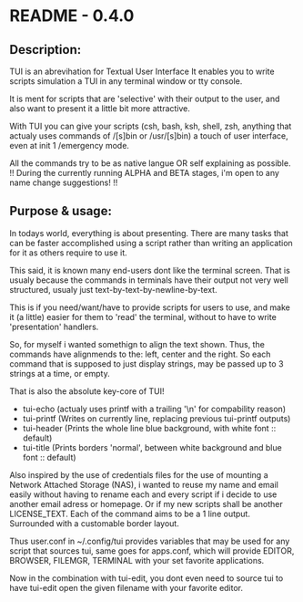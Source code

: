README - 0.4.0
==============

Description:
------------
TUI is an abrevihation for Textual User Interface
It enables you to write scripts simulation a TUI
in any terminal window or tty console.

It is ment for scripts that are 'selective' with their
output to the user, and also want to present it
a little bit more attractive.

With TUI you can give your scripts (csh, bash, ksh,
shell, zsh, anything that actualy uses commands of /[s]bin or /usr/[s]bin)
a touch of user interface, even at init 1 /emergency mode.

All the commands try to be as native langue OR self explaining as possible.
!!
   During the currently running ALPHA and BETA stages,
   i'm open to any name change suggestions!
!!

Purpose & usage:
------------
In todays world, everything is about presenting.
There are many tasks that can be faster accomplished
using a script rather than writing an application for
it as others require to use it.

This said, it is known many end-users dont like the terminal screen.
That is usualy because the commands in terminals have their
output not very well structured, usualy just text-by-text-by-newline-by-text.

This is if you need/want/have to provide scripts for users to use,
and make it (a little) easier for them to 'read' the terminal,
without to have to write 'presentation' handlers.

So, for myself i wanted somethign to align the text shown.
Thus, the commands have alignmends to the: left, center and the right.
So each command that is supposed to just display strings,
may be passed up to 3 strings at a time, or empty.

That is also the absolute key-core of TUI!
* tui-echo (actualy uses printf with a trailing '\n' for compability reason)
* tui-printf (Writes on currently line, replacing previous tui-printf outputs)
* tui-header (Prints the whole line blue background, with white font :: default)
* tui-title (Prints borders 'normal', between white background and blue font :: default)

Also inspired by the use of credentials files for the use of mounting a Network Attached Storage (NAS),
i wanted to reuse my name and email easily without
having to rename each and every script if i decide to use another email adress or homepage.
Or if my new scripts shall be another LICENSE_TEXT.
Each of the command aims to be a 1 line output.
Surrounded with a customable border layout.

Thus user.conf in ~/.config/tui provides variables that may be used for any script that sources tui,
same goes for apps.conf, which will provide EDITOR, BROWSER, FILEMGR, TERMINAL with your set favorite applications.

Now in the combination with tui-edit, you dont even need to source tui
to have tui-edit open the given filename with your favorite editor.
